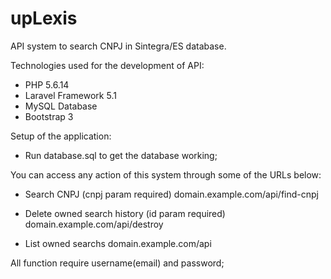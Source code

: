 # upLexis

API system to search CNPJ in Sintegra/ES database.

Technologies used for the development of API:

* PHP 5.6.14
* Laravel Framework 5.1
* MySQL Database
* Bootstrap 3

Setup of the application:

* Run database.sql to get the database working;

You can access any action of this system through some of the URLs below:

* Search CNPJ (cnpj param required)
    domain.example.com/api/find-cnpj

* Delete owned search history (id param required)
    domain.example.com/api/destroy

* List owned searchs
    domain.example.com/api

All function require username(email) and password;
